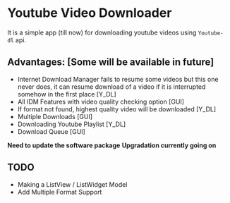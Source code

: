 # Youtube Video Downloader
It is a simple app (till now) for downloading youtube videos using `Youtube-dl` api.

## Advantages: [Some will be available in future]
* Internet Download Manager fails to resume some videos but this one never does, it can resume download of a video if it is interrupted somehow in the first place [Y_DL]
* All IDM Features with video quality checking option [GUI]
* If format not found, highest quality video will be downloaded [Y_DL]
* Multiple Downloads [GUI]
* Downloading Youtube Playlist [Y_DL]
* Download Queue [GUI]



**Need to update the software package**
**Upgradation currently going on**

## TODO
* Making a ListView / ListWidget Model
* Add Multiple Format Support
